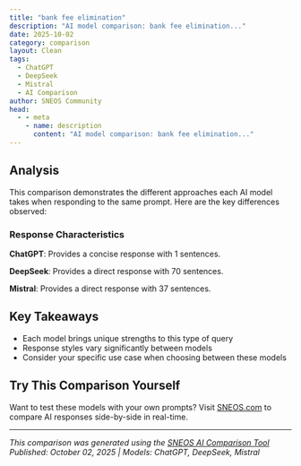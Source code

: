 ```yaml
---
title: "bank fee elimination"
description: "AI model comparison: bank fee elimination..."
date: 2025-10-02
category: comparison
layout: Clean
tags:
  - ChatGPT
  - DeepSeek
  - Mistral
  - AI Comparison
author: SNEOS Community
head:
  - - meta
    - name: description
      content: "AI model comparison: bank fee elimination..."
---
```


<ChatComparison
  title="bank fee elimination"
  prompt="bank fee elimination"
  :responses='{
    "ChatGPT": "Eliminating bank fees can be an important goal for individuals looking to save money and maximize their finances. Here are several strategies you can consider to reduce or eliminate bank fees:\n\n1. **Choose the Right Bank**: \n   - Look for accounts with no monthly maintenance fees. Many online banks offer no-fee checking and savings accounts.\n   - Consider credit unions, which often have lower fees than traditional banks.\n\n2. **Meet Minimum Balance Requirements**: \n   - Some banks waive monthly fees if you maintain a minimum balance. Ensure you meet this requirement to avoid charges.\n\n3. **Set Up Direct Deposit**: \n   - Some banks waive fees if you have direct deposits made to your account, typically related to your paycheck.\n\n4. **Avoid Overdraft Fees**: \n   - Monitor your account regularly to avoid overdrawing your account. Set up balance alerts to keep you informed.\n\n5. **Use ATMs Within the Bank’s Network**: \n   - Avoid ATM fees by using ATMs that are part of your bank’s network. Check for partnerships with other banks or use fee-free ATMs.\n\n6. **Opt for Electronic Statements**: \n   - Choose electronic statements instead of paper statements, which can incur fees with some banks.\n\n7. **Review Account Options**: \n   - Examine your bank&#x27;s account options periodically; you may find a different type of account more suitable that has lower fees.\n\n8. **Negotiate Fees**: \n   - Don’t hesitate to contact your bank and ask if they can waive a fee, especially if you have been a long-time customer.\n\n9. **Check for Promotions or Offers**: \n   - Many banks offer promotions that waive fees for a specific period when you open a new account or when you meet certain criteria.\n\n10. **Educate Yourself on Fee Structures**: \n    - Read the fee schedule provided by your bank so you fully understand any potential fees that may apply.\n\n11. **Consider No-Fee Banking Alternatives**: \n    - Look into fintech apps and online banking solutions that often do not charge fees.\n\n12. **Use Features that Help Avoid Fees**: \n    - Take advantage of tools like budgeting apps and alerts that can help you manage your funds more effectively and avoid unnecessary fees.\n\nBy implementing these strategies, you can effectively reduce or eliminate bank fees and enhance your overall financial wellness.",
    "DeepSeek": "Of course. \u0022Bank fee elimination\u0022 is a goal for many consumers, and it\u0027s more achievable than you might think. It involves a two-pronged approach:\n\n1.  **Getting existing fees waived** on your current accounts.\n2.  **Choosing banks and account types** that are inherently fee-free.\n\nHere\u2019s a comprehensive guide to eliminating or avoiding common bank fees.\n\n---\n\n### Part 1: The Offensive - Getting Existing Fees Waived\n\nIf you\u0027re charged a fee, don\u0027t just accept it. Banks will often reverse them, especially for good customers.\n\n*   **Monthly Maintenance Fees:** This is the most common fee. Ask your bank how to get it waived. Common methods include:\n    *   **Maintaining a Minimum Daily Balance:** Keep your balance above a certain amount (e.g., $1,500).\n    *   **Setting Up Direct Deposit:** Have your paycheck or government benefits automatically deposited.\n    *   **Maintaining a Minimum Combined Balance:** This might include your checking, savings, and investment accounts with the same bank.\n\n*   **Overdraft / Non-Sufficient Funds (NSF) Fees:** These are the most hated fees. To get them waived:\n    *   **Call and Ask Politely:** This is your most powerful tool. Call customer service, be polite, and say, \u0022I noticed an overdraft fee on my account. I\u0027m a loyal customer; would you be able to reverse this as a one-time courtesy?\u0022 **This often works, especially if it\u0027s your first time.**\n    *   **Opt-Out of Overdraft \u0022Protection\u0022:** This is crucial. By law, banks must get your permission to allow transactions that overdraw your account and charge you a fee for it. If you **opt-out**, debit card purchases and ATM withdrawals will simply be declined at the register, saving you the ~$35 fee. (Note: checks and automatic bill payments may still overdraw you).\n\n*   **ATM Fees:** You can get these refunded in a few ways:\n    *   **Use Your Bank\u0027s ATMs:** Stick to your bank\u0027s network.\n    *   **Get Cash Back at Stores:** Use your debit card at a grocery store or pharmacy and select \u0022cash back\u0022 to avoid an ATM entirely.\n    *   **Choose a Bank that Reimburses ATM Fees:** Many online banks and credit unions automatically reimburse fees charged by other ATM operators.\n\n---\n\n### Part 2: The Defensive - Choosing the Right Bank to Avoid Fees Altogether\n\nThe best way to eliminate fees is to bank with institutions that don\u0027t charge them in the first place. The landscape has shifted dramatically, and fee-free banking is the new norm for many.\n\n#### \uD83C\uDFC6 Top Choices for Fee-Free Banking:\n\n**1. Online-Only Banks (The Fee Elimination Champions)**\nThese banks have lower overhead (no physical branches) and pass the savings to you.\n\n*   **Examples:** Ally Bank, Discover Bank, Capital One 360, Chime, Current, Varo.\n*   **Typical Fee Eliminations:**\n    *   **No Monthly Maintenance Fees**\n    *   **No Minimum Balance Requirements** (or very low)\n    *   **Reimbursement for All ATM Fees** (or a large network of free ATMs)\n    *   **No Fees for Overdraft Protection** (many offer small, interest-free \u0022cushions\u0022 or allow you to opt-in to fee-free overdraft linked to a savings account)\n\n**2. Credit Unions (Member-Owned \u0026 Consumer-Friendly)**\nCredit unions are not-for-profit cooperatives, so their fee structures are typically much lower.\n\n*   **How to Join:** Most have membership based on your location, employer, or membership in an organization. Some are very easy to join (e.g., by donating to a charity).\n*   **Typical Fee Eliminations:**\n    *   **Low or No Monthly Fees**\n    *   **Lower Overdraft Fees** than major banks\n    *   **Extensive ATM Networks** through co-op shared branches\n\n**3. Neo-Banks / FinTech Apps (Modern \u0026 Mobile-First)**\nThese are tech companies that offer banking services through partner banks.\n\n*   **Examples:** Chime, Current, Varo, SoFi.\n*   **Typical Fee Eliminations:**\n    *   **Zero monthly fees**\n    *   **Early direct deposit**\n    *   **Fee-free ATMs**\n    *   Often have innovative features to avoid overdrafts.\n\n**4. Traditional Banks with Specific Fee-Free Options**\nEven the big banks (Chase, Bank of America, Wells Fargo) offer \u0022student\u0022 or \u0022basic\u0022 checking accounts with no monthly fee, usually if you meet certain conditions like being a student or opting for e-statements.\n\n---\n\n### Quick Guide: How to Avoid Specific Common Fees\n\n| Fee Type | How to Eliminate It |\n| :--- | :--- |\n| **Monthly Service Fee** | Switch to an online bank, credit union, or meet your bank\u0027s waiver requirements (direct deposit/minimum balance). |\n| **Overdraft Fee** | **Opt-out of overdraft \u0022protection,\u0022** link a savings account for backup, monitor your balance, or use a bank that doesn\u0027t charge them (like Chime or Ally). |\n| **ATM Fee** | Use your bank\u0027s in-network ATMs, get cash back at point-of-sale, or use a bank that reimburses ATM fees. |\n| **Paper Statement Fee** | Switch to electronic (e-Statements). It\u0027s also more secure and environmentally friendly. |\n| **Insufficient Funds Fee** | The same strategies as overdraft fees: monitor your balance and maintain a small buffer. |\n| **Wire Transfer Fee** | Use alternative (and often free) services like Zelle, Venmo, or Cash App for domestic transfers. For international, use Wise (TransferWise) or Revolut for much lower fees. |\n| **Account Closure Fee** | Keep the account open for a minimum period (often 90-180 days) before closing it. |\n\n### Action Plan: Your Path to a Fee-Free Financial Life\n\n1.  **Audit Your Statements:** Look at the last 3-6 months of bank statements. What fees are you consistently paying?\n2.  **Call Your Bank:** For any recent fees, call and ask for a refund. For recurring monthly fees, ask for the exact requirements to have them waived.\n3.  **Shop Around:** If your current bank won\u0027t play ball, it\u0027s time to switch. Research online banks and local credit unions.\n4.  **Open a New Account:** Fund your new, fee-free account.\n5.  **Switch Your Autopay:** Methodically change your direct deposit and automatic bill payments to the new account.\n6.  **Close the Old Account:** Once all transactions have cleared and you\u0027re sure everything has switched over, formally close your old, fee-charging account.\n\nBy being proactive and choosing the right financial institution, you can absolutely eliminate most, if not all, of your bank fees.",
    "Mistral": "Eliminating bank fees can be a significant way to save money and manage your finances more effectively. Here are some strategies to help you avoid common bank fees:\n\n### 1. **Overdraft Fees**\n   - **Monitor Your Balance:** Regularly check your account balance to ensure you have enough funds to cover your transactions.\n   - **Set Up Alerts:** Use your bank\u0027s mobile app or online banking to set up low balance alerts.\n   - **Link to a Savings Account:** Some banks offer overdraft protection by linking your checking account to a savings account.\n   - **Opt Out of Overdraft Coverage:** If you opt out, transactions that exceed your balance will be declined, preventing overdraft fees.\n\n### 2. **Monthly Maintenance Fees**\n   - **Meet Minimum Balance Requirements:** Maintain the minimum balance required by your bank to avoid monthly fees.\n   - **Direct Deposit:** Some banks waive monthly fees if you have a direct deposit set up.\n   - **Switch to a Free Account:** Consider switching to a bank or credit union that offers free checking accounts.\n\n### 3. **ATM Fees**\n   - **Use In-Network ATMs:** Stick to ATMs within your bank\u0027s network to avoid out-of-network fees.\n   - **Cash Back at Stores:** When making a purchase, opt for cash back to avoid ATM fees.\n   - **Plan Ahead:** Withdraw larger amounts less frequently to minimize the number of ATM transactions.\n\n### 4. **Foreign Transaction Fees**\n   - **Use a No-Fee Card:** Some credit cards and debit cards do not charge foreign transaction fees.\n   - **Withdraw Larger Amounts:** If you\u0027re traveling, withdraw a larger amount of local currency to minimize the number of transactions.\n\n### 5. **Wire Transfer Fees**\n   - **Use Online Transfer Services:** Services like PayPal, Venmo, or Zelle often have lower fees compared to traditional wire transfers.\n   - **Plan Ahead:** Schedule transfers in advance to avoid rush fees.\n\n### 6. **Paper Statement Fees**\n   - **Go Paperless:** Opt for electronic statements to avoid fees associated with paper statements.\n\n### 7. **Inactivity Fees**\n   - **Keep the Account Active:** Make sure to use your account regularly to avoid inactivity fees.\n   - **Close Unused Accounts:** If you have accounts you no longer use, consider closing them to avoid unnecessary fees.\n\n### 8. **Early Account Closure Fees**\n   - **Read the Fine Print:** Be aware of any early closure fees before opening a new account.\n   - **Wait It Out:** If you decide to close an account, wait until the minimum period has passed to avoid fees.\n\n### 9. **Returned Check Fees**\n   - **Ensure Sufficient Funds:** Make sure you have enough money in your account to cover any checks you write.\n   - **Use Electronic Payments:** Opt for electronic payments instead of checks to avoid returned check fees.\n\n### 10. **Credit Card Fees**\n   - **Pay On Time:** Avoid late fees by paying your credit card bill on time.\n   - **Choose No-Fee Cards:** Look for credit cards that do not charge annual fees.\n\n### 11. **Negotiate Fees**\n   - **Contact Your Bank:** Sometimes, simply calling your bank and explaining your situation can lead to fee waivers or reductions.\n\nBy being proactive and informed, you can significantly reduce or eliminate many common bank fees."
  }'
  published-date="12:14"
/>

## Analysis

This comparison demonstrates the different approaches each AI model takes when responding to the same prompt. Here are the key differences observed:

### Response Characteristics

**ChatGPT**: Provides a concise response with 1 sentences. 

**DeepSeek**: Provides a direct response with 70 sentences. 

**Mistral**: Provides a direct response with 37 sentences. 

## Key Takeaways

- Each model brings unique strengths to this type of query
- Response styles vary significantly between models
- Consider your specific use case when choosing between these models

## Try This Comparison Yourself

Want to test these models with your own prompts? Visit [SNEOS.com](https://sneos.com) to compare AI responses side-by-side in real-time.

---

*This comparison was generated using the [SNEOS AI Comparison Tool](https://sneos.com)*
*Published: October 02, 2025 | Models: ChatGPT, DeepSeek, Mistral*
